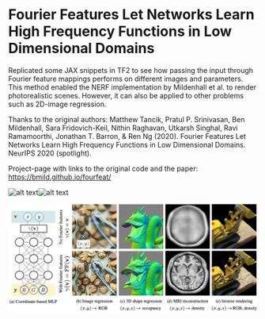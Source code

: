 # Fourier Features Let Networks Learn High Frequency Functions in Low Dimensional Domains

Replicated some JAX snippets in TF2 to see how passing the input through Fourier feature mappings performs on different images and parameters. 
This method enabled the NERF implementation by Mildenhall et al. to render photorealistic scenes. 
However, it can also be applied to other problems such as 2D-image regression. 

Thanks to the original authors:
Matthew Tancik, Pratul P. Srinivasan, Ben Mildenhall, Sara Fridovich-Keil, Nithin Raghavan, Utkarsh Singhal, Ravi Ramamoorthi, Jonathan T. Barron, & Ren Ng (2020). Fourier Features Let Networks Learn High Frequency Functions in Low Dimensional Domains. NeurIPS 2020 (spotlight).

Project-page with links to the original code and the paper: 
https://bmild.github.io/fourfeat/

![alt text](ground_truth.png=1250x1250)![alt text](Inference_without_Fourier_features.png=1250x1250)

![alt text](tancik_et_al_abstract.png)
